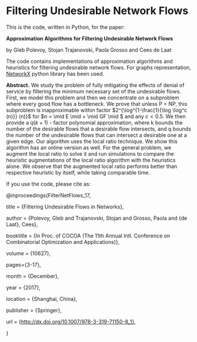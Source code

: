 # Filtering Undesirable Network Flows

This is the code, written in Python, for the paper:

**Approximation Algorithms for Filtering Undesirable Network Flows** 

by Gleb Polevoy, Stojan Trajanovski, Paola Grosso and Cees de Laat



The code contains implementations of approximation algorithms and heuristics for filtering undesirable network flows. For graphs representation, [NetworkX](https://networkx.github.io/) python library has been used.


**Abstract.** 
We study the problem of fully mitigating the effects of denial of service by filtering the minimum necessary set of the undesirable flows. First, we model this problem and then we concentrate on a subproblem where every good flow has a bottleneck. We prove that unless P = NP, this subproblem is inapproximable within factor $2^{\log^{1-\frac{1}{\log \log^c (n)}} (n)}$ for $n = \mid E \mid + \mid GF \mid $ and any $c<0.5$. We then provide a $q(k+ 1)$ - factor polynomial approximation, where k bounds the number of the desirable flows that a desirable flow intersects, and q bounds the number of the undesirable flows that can intersect a desirable one at a given edge. Our algorithm uses the local ratio technique. We show this algorithm has an online version as well. For the general problem, we augment the local ratio to solve it and run simulations to compare the heuristic augmentations of the local ratio algorithm with the heuristics alone. We observe that the augmented local ratio performs better than respective heuristic by itself, while taking comparable time.

If you use the code, please cite as:

@inproceedings{FilterNetFlows_17,

title = {Filtering Undesirable Flows in Networks},

author = {Polevoy, Gleb and Trajanovski, Stojan and Grosso, Paola and {de Laat}, Cees},

booktitle = {In Proc. of COCOA (The 11th Annual Intl. Conference on Combinatorial Optimization and Applications)},

volume = {10627},

pages={3-17},

month = {December},

year = {2017},

location = {Shanghai, China},

publisher = {Springer},

url = {http://dx.doi.org/10.1007/978-3-319-71150-8_1},

}
